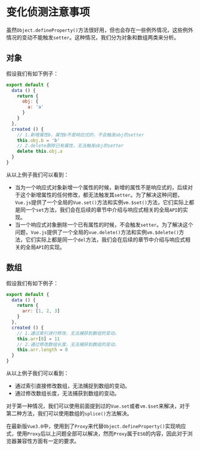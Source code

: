# 变化侦测注意事项
虽然`Object.defineProperty()`方法很好用，但也会存在一些例外情况，这些例外情况的变动不能触发`setter`。这种情况，我们分为对象和数组两类来分析。

## 对象
假设我们有如下例子：
```js
export default {
  data () {
    return {
      obj: {
        a: 'a'
      }
    }
  },
  created () {
    // 1.新增属性b，属性b不是响应式的，不会触发obj的setter
    this.obj.b = 'b'
    // 2.delete删除已有属性，无法触发obj的setter
    delete this.obj.a
  }
}
```
从以上例子我们可以看到：
* 当为一个响应式对象新增一个属性的时候，新增的属性不是响应式的，后续对于这个新增属性的任何修改，都无法触发其`setter`。为了解决这种问题，`Vue.js`提供了一个全局的`Vue.set()`方法和实例`vm.$set()`方法，它们实际上都是同一个`set`方法，我们会在后续的章节中介绍与响应式相关的全局`API`的实现。
* 当一个响应式对象删除一个已有属性的时候，不会触发`setter`。为了解决这个问题，`Vue.js`提供了一个全局的`vue.delete()`方法和实例`vm.$delete()`方法，它们实际上都是同一个`del`方法，我们会在后续的章节中介绍与响应式相关的全局`API`的实现。

## 数组
假设我们有如下例子：
```js
export default {
  data () {
    return {
      arr: [1, 2, 3]
    }
  },
  created () {
    // 1.通过索引进行修改，无法捕获到数组的变动。
    this.arr[0] = 11
    // 2.通过修改数组长度，无法捕获到数组的变动。
    this.arr.length = 0
  }
}
```
从以上例子我们可以看到：
* 通过索引直接修改数组，无法捕捉到数组的变动。
* 通过修改数组长度，无法捕获到数组的变动。

对于第一种情况，我们可以使用前面提到过的`Vue.set`或者`vm.$set`来解决，对于第二种方法，我们可以使用数组的`splice()`方法解决。

在最新版`Vue3.0`中，使用到了`Proxy`来代替`Object.defineProperty()`实现响应式，使用`Proxy`后以上问题全部可以解决，然而`Proxy`属于`ES6`的内容，因此对于浏览器兼容性方面有一定的要求。